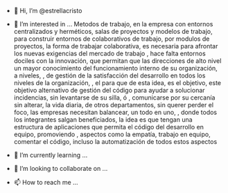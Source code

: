 - 👋 Hi, I’m @estrellacristo

- 👀 I’m interested in ... Metodos de trabajo, en la empresa con entornos centralizados y herméticos, salas de proyectos y modelos de trabajo, para construir
      entornos de colaborativos de trabajo, por modulos de proyectos, la forma de trabajar colaborativa, es necesaria para afrontar los nuevas exigencias del mercado de trabajo
      , hace falta entornos dociles con la innovación, que permitan que las direcciones de alto nivel un mayor conocimiento del funcionamiento interno de su organización, a niveles,
      , de gestión de la satisfacción del desarrollo en todos los niveles de la organización,
      , el para que de esta idea, es el objetivo, este objetivo alternativo de gestión del código para ayudar a solucionar incidencias, sin levantarse de su silla, ó
      , comunicarse por su cercanía sin alterar, la vida diaria, de otros departamentos, sin querer perder el foco, las empresas necesitan balancear, un todo en uno,
      , donde todos los integrantes salgan beneficiados, la idea es que tengan una estructura de aplicaciones que permita el código del desarrollo en equipo, promoviendo
      , aspectos como la empatía, trabajo en equipo, comentar el código, incluso la automatización de todos estos aspectos
      


- 🌱 I’m currently learning ...
- 💞️ I’m looking to collaborate on ...
- 📫 How to reach me ...

<!---
estrellacristo/estrellacristo is a ✨ special ✨ repository because its `README.md` (this file) appears on your GitHub profile.
You can click the Preview link to take a look at your changes.
--->
